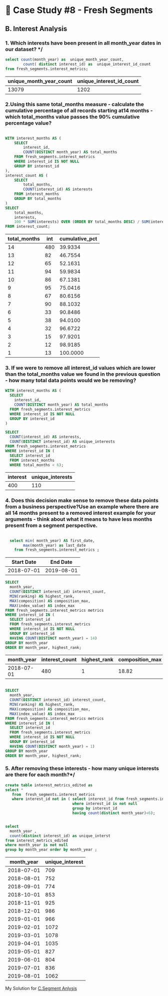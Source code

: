 
# 🍊 Case Study #8 - Fresh Segments
## B. Interest Analysis

### 1. Which interests have been present in all month_year dates in our dataset? */

```sql
select count(month_year) as  unique_month_year_count, 
		count( distinct interest_id) as  unique_interest_id_count
from fresh_segments.interest_metrics;
```

|  unique_month_year_count   | unique_interest_id_count |
|--------|-------|
| 13079 |  1202 |


### 2.Using this same total_months measure - calculate the cumulative percentage of all records starting at14 months - which total_months value passes the 90% cumulative percentage value? 
```sql
    
WITH interest_months AS (
    SELECT
        interest_id,
        COUNT(DISTINCT month_year) AS total_months
    FROM fresh_segments.interest_metrics
    WHERE interest_id IS NOT NULL
    GROUP BY interest_id
),
interest_count AS (
    SELECT
        total_months,
        COUNT(interest_id) AS interests
    FROM interest_months
    GROUP BY total_months
)
SELECT
    total_months,
    interests,
    100 * SUM(interests) OVER (ORDER BY total_months DESC) / SUM(interests) OVER () AS cumulative_pct
FROM interest_count;
```

|total_months |int | cumulative_pct |
|----------|----------|----------|
|   14     |   480    |  39.9334 |
|   13     |   82     |  46.7554 |
|   12     |   65     |  52.1631 |
|   11     |   94     |  59.9834 |
|   10     |   86     |  67.1381 |
|   9      |   95     |  75.0416 |
|   8      |   67     |  80.6156 |
|   7      |   90     |  88.1032 |
|   6      |   33     |  90.8486 |
|   5      |   38     |  94.0100 |
|   4      |   32     |  96.6722 |
|   3      |   15     |  97.9201 |
|   2      |   12     |  98.9185 |
|   1      |   13     | 100.0000 |


### 3. If we were to remove all interest_id values which are lower than the total_months value we found in the previous question - how many total data points would we be removing? 

```sql 
WITH interest_months AS (
  SELECT
    interest_id,
    COUNT(DISTINCT month_year) AS total_months
  FROM fresh_segments.interest_metrics
  WHERE interest_id IS NOT NULL
  GROUP BY interest_id
)

SELECT 
  COUNT(interest_id) AS interests,
  COUNT(DISTINCT interest_id) AS unique_interests
FROM fresh_segments.interest_metrics
WHERE interest_id IN (
  SELECT interest_id 
  FROM interest_months
  WHERE total_months < 6);
  ```

  |interest|unique_interests|
  |---|---|
  |400|110|
  
### 4. Does this decision make sense to remove these data points from a business perspective?Use an example where there are all 14 months present to a removed interest example for your arguments - think about what it means to have less months present from a segment perspective. 

```sql
  
  select min( month_year) AS first_date,
		max(month_year) as last_date
	from fresh_segments.interest_metrics ;
```
| Start Date   | End Date     |
|--------------|--------------|
| 2018-07-01   | 2019-08-01   |

```sql
SELECT 
  month_year,
  COUNT(DISTINCT interest_id) interest_count,
  MIN(ranking) AS highest_rank,
  MAX(composition) AS composition_max,
  MAX(index_value) AS index_max
FROM fresh_segments.interest_metrics metrics
WHERE interest_id IN (
  SELECT interest_id
  FROM fresh_segments.interest_metrics
  WHERE interest_id IS NOT NULL
  GROUP BY interest_id
  HAVING COUNT(DISTINCT month_year) = 14)
GROUP BY month_year
ORDER BY month_year, highest_rank;
```

| month_year | interest_count | highest_rank | composition_max | index_max |
|------------|-----------------|--------------|------------------|-----------|
| 2018-07-01 | 480             | 1            | 18.82            | 6.19      |

```sql

SELECT 
  month_year,
  COUNT(DISTINCT interest_id) interest_count,
  MIN(ranking) AS highest_rank,
  MAX(composition) AS composition_max,
  MAX(index_value) AS index_max
FROM fresh_segments.interest_metrics metrics
WHERE interest_id IN (
  SELECT interest_id
  FROM fresh_segments.interest_metrics
  WHERE interest_id IS NOT NULL
  GROUP BY interest_id
  HAVING COUNT(DISTINCT month_year) = 1)
GROUP BY month_year
ORDER BY month_year, highest_rank;
```


###  5. After removing these interests - how many unique interests are there for each month?*/
```sql
create table interest_metrics_edited as 
select * 
   from  fresh_segments.interest_metrics
   where interest_id not in ( select interest_id from fresh_segments.interest_metrics
                              where interest_id is not null
                              group by interest_id
                              having count(distinct month_year)<6);
```

```sql

select
  month_year ,
  count(distinct interest_id) as unique_interst 
from interest_metrics_edited 
where month_year is not null
group by month_year order by month_year ;
``` 

| month_year       | unique_interest |
|------------|-------|
| 2018-07-01 | 709   |
| 2018-08-01 | 752   |
| 2018-09-01 | 774   |
| 2018-10-01 | 853   |
| 2018-11-01 | 925   |
| 2018-12-01 | 986   |
| 2019-01-01 | 966   |
| 2019-02-01 | 1072  |
| 2019-03-01 | 1078  |
| 2019-04-01 | 1035  |
| 2019-05-01 | 827   |
| 2019-06-01 | 804   |
| 2019-07-01 | 836   |
| 2019-08-01 | 1062  |

My Solution for [C.Segment Anlysis ](https://github.com/HarshaliSonawane-128/SQL-Projects/edit/main/Case%20Study%20.8%20-%20Fresh%20Segments/Solutions/C.%20Segment%20Analysis.md) 
